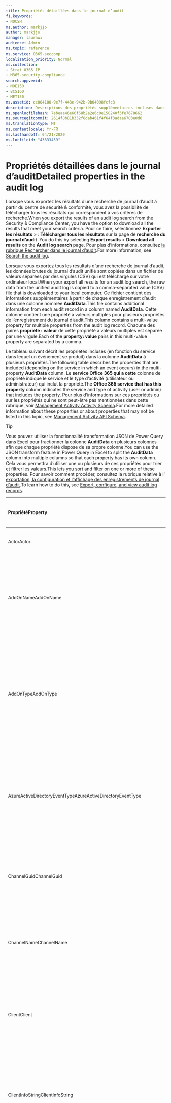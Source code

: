 ```yaml
---
title: Propriétés détaillées dans le journal d’audit
f1.keywords:
- NOCSH
ms.author: markjjo
author: markjjo
manager: laurawi
audience: Admin
ms.topic: reference
ms.service: O365-seccomp
localization_priority: Normal
ms.collection:
- Strat_O365_IP
- M365-security-compliance
search.appverid:
- MOE150
- BCS160
- MET150
ms.assetid: ce004100-9e7f-443e-942b-9b04098fcfc3
description: Descriptions des propriétés supplémentaires incluses dans un enregistrement du journal d’audit.
ms.openlocfilehash: 7ebeaa46e66f68b2a2e6c0e158240f3fe7678662
ms.sourcegitcommit: 2614f8b81b332f8dab461f4f64f3adaa6703e0d6
ms.translationtype: MT
ms.contentlocale: fr-FR
ms.lasthandoff: 04/21/2020
ms.locfileid: "43633459"
---
```

# <a name="detailed-properties-in-the-audit-log"></a><span data-ttu-id="d8b7d-103">Propriétés détaillées dans le journal d’audit</span><span class="sxs-lookup"><span data-stu-id="d8b7d-103">Detailed properties in the audit log</span></span>

<span data-ttu-id="d8b7d-104">Lorsque vous exportez les résultats d’une recherche de journal d’audit à partir du centre de sécurité & conformité, vous avez la possibilité de télécharger tous les résultats qui correspondent à vos critères de recherche.</span><span class="sxs-lookup"><span data-stu-id="d8b7d-104">When you export the results of an audit log search from the Security & Compliance Center, you have the option to download all the results that meet your search criteria.</span></span> <span data-ttu-id="d8b7d-105">Pour ce faire, sélectionnez **Exporter les résultats** \> : **Télécharger tous les résultats** sur la page de **recherche du journal d’audit** .</span><span class="sxs-lookup"><span data-stu-id="d8b7d-105">You do this by selecting **Export results** \> **Download all results** on the **Audit log search** page.</span></span> <span data-ttu-id="d8b7d-106">Pour plus d’informations, consultez [la rubrique Rechercher dans le journal d’audit](search-the-audit-log-in-security-and-compliance.md).</span><span class="sxs-lookup"><span data-stu-id="d8b7d-106">For more information, see [Search the audit log](search-the-audit-log-in-security-and-compliance.md).</span></span>
  
 <span data-ttu-id="d8b7d-107">Lorsque vous exportez tous les résultats d’une recherche de journal d’audit, les données brutes du journal d’audit unifié sont copiées dans un fichier de valeurs séparées par des virgules (CSV) qui est téléchargé sur votre ordinateur local.</span><span class="sxs-lookup"><span data-stu-id="d8b7d-107">When your export all results for an audit log search, the raw data from the unified audit log is copied to a comma-separated value (CSV) file that is downloaded to your local computer.</span></span> <span data-ttu-id="d8b7d-108">Ce fichier contient des informations supplémentaires à partir de chaque enregistrement d’audit dans une colonne nommée **AuditData**.</span><span class="sxs-lookup"><span data-stu-id="d8b7d-108">This file contains additional information from each audit record in a column named **AuditData**.</span></span> <span data-ttu-id="d8b7d-109">Cette colonne contient une propriété à valeurs multiples pour plusieurs propriétés de l’enregistrement du journal d’audit.</span><span class="sxs-lookup"><span data-stu-id="d8b7d-109">This column contains a multi-value property for multiple properties from the audit log record.</span></span> <span data-ttu-id="d8b7d-110">Chacune des paires **propriété : valeur** de cette propriété à valeurs multiples est séparée par une virgule.</span><span class="sxs-lookup"><span data-stu-id="d8b7d-110">Each of the **property: value** pairs in this multi-value property are separated by a comma.</span></span> 
  
<span data-ttu-id="d8b7d-111">Le tableau suivant décrit les propriétés incluses (en fonction du service dans lequel un événement se produit) dans la colonne **AuditData** à plusieurs propriétés.</span><span class="sxs-lookup"><span data-stu-id="d8b7d-111">The following table describes the properties that are included (depending on the service in which an event occurs) in the multi-property **AuditData** column.</span></span> <span data-ttu-id="d8b7d-112">Le **service Office 365 qui a cette** colonne de propriété indique le service et le type d’activité (utilisateur ou administrateur) qui inclut la propriété.</span><span class="sxs-lookup"><span data-stu-id="d8b7d-112">The **Office 365 service that has this property** column indicates the service and type of activity (user or admin) that includes the property.</span></span> <span data-ttu-id="d8b7d-113">Pour plus d’informations sur ces propriétés ou sur les propriétés qui ne sont peut-être pas mentionnées dans cette rubrique, voir [Management Activity Activity Schema](https://go.microsoft.com/fwlink/p/?LinkId=717993).</span><span class="sxs-lookup"><span data-stu-id="d8b7d-113">For more detailed information about these properties or about properties that may not be listed in this topic, see [Management Activity API Schema](https://go.microsoft.com/fwlink/p/?LinkId=717993).</span></span>
  
> [!TIP]
> <span data-ttu-id="d8b7d-114">Vous pouvez utiliser la fonctionnalité transformation JSON de Power Query dans Excel pour fractionner la colonne **AuditData** en plusieurs colonnes afin que chaque propriété dispose de sa propre colonne.</span><span class="sxs-lookup"><span data-stu-id="d8b7d-114">You can use the JSON transform feature in Power Query in Excel to split the **AuditData** column into multiple columns so that each property has its own column.</span></span> <span data-ttu-id="d8b7d-115">Cela vous permettra d’utiliser une ou plusieurs de ces propriétés pour trier et filtrer les valeurs.</span><span class="sxs-lookup"><span data-stu-id="d8b7d-115">This lets you sort and filter on one or more of these properties.</span></span> <span data-ttu-id="d8b7d-116">Pour savoir comment procéder, consultez la rubrique relative à l' [exportation, la configuration et l’affichage des enregistrements de journal d’audit](export-view-audit-log-records.md).</span><span class="sxs-lookup"><span data-stu-id="d8b7d-116">To learn how to do this, see [Export, configure, and view audit log records](export-view-audit-log-records.md).</span></span> 
  
|<span data-ttu-id="d8b7d-117">**Propriété**</span><span class="sxs-lookup"><span data-stu-id="d8b7d-117">**Property**</span></span>|<span data-ttu-id="d8b7d-118">**Description**</span><span class="sxs-lookup"><span data-stu-id="d8b7d-118">**Description**</span></span>|<span data-ttu-id="d8b7d-119">**Service Microsoft 365 ayant cette propriété**</span><span class="sxs-lookup"><span data-stu-id="d8b7d-119">**Microsoft 365 service that has this property**</span></span>|
|:-----|:-----|:-----|
|<span data-ttu-id="d8b7d-120">Actor</span><span class="sxs-lookup"><span data-stu-id="d8b7d-120">Actor</span></span>|<span data-ttu-id="d8b7d-121">L’utilisateur ou le compte de service qui a effectué l’action.</span><span class="sxs-lookup"><span data-stu-id="d8b7d-121">The user or service account that performed the action.</span></span>|<span data-ttu-id="d8b7d-122">Azure Active Directory</span><span class="sxs-lookup"><span data-stu-id="d8b7d-122">Azure Active Directory</span></span>|
|<span data-ttu-id="d8b7d-123">AddOnName</span><span class="sxs-lookup"><span data-stu-id="d8b7d-123">AddOnName</span></span>|<span data-ttu-id="d8b7d-124">Nom d’un module complémentaire ajouté, supprimé ou mis à jour dans une équipe.</span><span class="sxs-lookup"><span data-stu-id="d8b7d-124">The name of an add-on that was added, removed, or updated in a team.</span></span> <span data-ttu-id="d8b7d-125">Le type de modules complémentaires de Microsoft teams est un bot, un connecteur ou un onglet.</span><span class="sxs-lookup"><span data-stu-id="d8b7d-125">The type of add-ons in Microsoft Teams is a bot, a connector, or a tab.</span></span>|<span data-ttu-id="d8b7d-126">Microsoft Teams</span><span class="sxs-lookup"><span data-stu-id="d8b7d-126">Microsoft Teams</span></span>|
|<span data-ttu-id="d8b7d-127">AddOnType</span><span class="sxs-lookup"><span data-stu-id="d8b7d-127">AddOnType</span></span>|<span data-ttu-id="d8b7d-128">Type d’un module complémentaire ajouté, supprimé ou mis à jour dans une équipe.</span><span class="sxs-lookup"><span data-stu-id="d8b7d-128">The type of an add-on that was added, removed, or updated in a team.</span></span> <span data-ttu-id="d8b7d-129">Les valeurs suivantes indiquent le type de module complémentaire.</span><span class="sxs-lookup"><span data-stu-id="d8b7d-129">The following values indicate the type of add-on.</span></span>  <br/> <span data-ttu-id="d8b7d-130">**1** -indique un bot.</span><span class="sxs-lookup"><span data-stu-id="d8b7d-130">**1** - Indicates a bot.</span></span><br/> <span data-ttu-id="d8b7d-131">**2** -indique un connecteur.</span><span class="sxs-lookup"><span data-stu-id="d8b7d-131">**2** - Indicates a connector.</span></span><br/> <span data-ttu-id="d8b7d-132">**3** -indique un onglet.</span><span class="sxs-lookup"><span data-stu-id="d8b7d-132">**3** - Indicates a tab.</span></span>|<span data-ttu-id="d8b7d-133">Microsoft Teams</span><span class="sxs-lookup"><span data-stu-id="d8b7d-133">Microsoft Teams</span></span>|
|<span data-ttu-id="d8b7d-134">AzureActiveDirectoryEventType</span><span class="sxs-lookup"><span data-stu-id="d8b7d-134">AzureActiveDirectoryEventType</span></span>|<span data-ttu-id="d8b7d-135">Type d’événement Azure Active Directory.</span><span class="sxs-lookup"><span data-stu-id="d8b7d-135">The type of Azure Active Directory event.</span></span> <span data-ttu-id="d8b7d-136">Les valeurs suivantes indiquent le type d’événement.</span><span class="sxs-lookup"><span data-stu-id="d8b7d-136">The following values indicate the type of event.</span></span>  <br/> <span data-ttu-id="d8b7d-137">**0** -indique un événement de connexion au compte.</span><span class="sxs-lookup"><span data-stu-id="d8b7d-137">**0** - Indicates an account login event.</span></span><br/> <span data-ttu-id="d8b7d-138">**1** -indique un événement de sécurité d’application Azure.</span><span class="sxs-lookup"><span data-stu-id="d8b7d-138">**1** - Indicates an Azure application security event.</span></span>|<span data-ttu-id="d8b7d-139">Azure Active Directory</span><span class="sxs-lookup"><span data-stu-id="d8b7d-139">Azure Active Directory</span></span>|
|<span data-ttu-id="d8b7d-140">ChannelGuid</span><span class="sxs-lookup"><span data-stu-id="d8b7d-140">ChannelGuid</span></span>|<span data-ttu-id="d8b7d-141">ID d’un canal Microsoft Teams.</span><span class="sxs-lookup"><span data-stu-id="d8b7d-141">The ID of a Microsoft Teams channel.</span></span> <span data-ttu-id="d8b7d-142">L’équipe dans laquelle se trouve le canal est identifiée par les propriétés **nom** et **TeamGuid** .</span><span class="sxs-lookup"><span data-stu-id="d8b7d-142">The team that the channel is located in is identified by the **TeamName** and **TeamGuid** properties.</span></span>|<span data-ttu-id="d8b7d-143">Microsoft Teams</span><span class="sxs-lookup"><span data-stu-id="d8b7d-143">Microsoft Teams</span></span>|
|<span data-ttu-id="d8b7d-144">ChannelName</span><span class="sxs-lookup"><span data-stu-id="d8b7d-144">ChannelName</span></span>|<span data-ttu-id="d8b7d-145">Nom d’un canal Microsoft Teams.</span><span class="sxs-lookup"><span data-stu-id="d8b7d-145">The name of a Microsoft Teams channel.</span></span> <span data-ttu-id="d8b7d-146">L’équipe dans laquelle se trouve le canal est identifiée par les propriétés **nom** et **TeamGuid** .</span><span class="sxs-lookup"><span data-stu-id="d8b7d-146">The team that the channel is located in is identified by the **TeamName** and **TeamGuid** properties.</span></span>|<span data-ttu-id="d8b7d-147">Microsoft Teams</span><span class="sxs-lookup"><span data-stu-id="d8b7d-147">Microsoft Teams</span></span>|
|<span data-ttu-id="d8b7d-148">Client</span><span class="sxs-lookup"><span data-stu-id="d8b7d-148">Client</span></span>|<span data-ttu-id="d8b7d-149">Le périphérique client, le système d’exploitation de l’appareil et le navigateur d’appareil utilisé pour l’événement de connexion (par exemple, Nokia Lumia 920 ; Windows Phone 8 ; Internet Explorer 11).</span><span class="sxs-lookup"><span data-stu-id="d8b7d-149">The client device, the device OS, and the device browser used for the login event (for example, Nokia Lumia 920; Windows Phone 8; IE Mobile 11).</span></span>|<span data-ttu-id="d8b7d-150">Azure Active Directory</span><span class="sxs-lookup"><span data-stu-id="d8b7d-150">Azure Active Directory</span></span>|
|<span data-ttu-id="d8b7d-151">ClientInfoString</span><span class="sxs-lookup"><span data-stu-id="d8b7d-151">ClientInfoString</span></span>|<span data-ttu-id="d8b7d-152">Informations sur le client de messagerie qui a été utilisé pour effectuer l’opération, par exemple une version de navigateur, une version d’Outlook et des informations sur l’appareil mobile</span><span class="sxs-lookup"><span data-stu-id="d8b7d-152">Information about the email client that was used to perform the operation, such as a browser version, Outlook version, and mobile device information</span></span>|<span data-ttu-id="d8b7d-153">Exchange (activité de boîte aux lettres)</span><span class="sxs-lookup"><span data-stu-id="d8b7d-153">Exchange (mailbox activity)</span></span>|
|<span data-ttu-id="d8b7d-154">ClientIP</span><span class="sxs-lookup"><span data-stu-id="d8b7d-154">ClientIP</span></span>|<span data-ttu-id="d8b7d-155">Adresse IP du périphérique utilisé lors de la journalisation de l’activité.</span><span class="sxs-lookup"><span data-stu-id="d8b7d-155">The IP address of the device that was used when the activity was logged.</span></span> <span data-ttu-id="d8b7d-156">L’adresse IP apparaît au format d’adresse IPv4 ou IPv6.</span><span class="sxs-lookup"><span data-stu-id="d8b7d-156">The IP address is displayed in either an IPv4 or IPv6 address format.</span></span><br/><br/> <span data-ttu-id="d8b7d-157">Pour certains services, la valeur affichée dans cette propriété peut être l'adresse IP d'une application sécurisée (par exemple, Office sur les applications Web) qui appelle le service au nom d'un utilisateur et non l'adresse IP de l'appareil utilisé par la personne ayant effectué l'activité.</span><span class="sxs-lookup"><span data-stu-id="d8b7d-157">For some services, the value displayed in this property might be the IP address for a trusted application (for example, Office on the web apps) calling into the service on behalf of a user and not the IP address of the device used by person who performed the activity.</span></span> <br/><br/><span data-ttu-id="d8b7d-158">De plus, pour l’activité de l’administrateur (ou l’activité effectuée par un compte système) pour les événements associés à Azure Active Directory, l’adresse IP n’est pas consignée et la valeur de la propriété ClientIP est `null`.</span><span class="sxs-lookup"><span data-stu-id="d8b7d-158">Also, for admin activity (or activity performed by a system account) for Azure Active Directory-related events, the IP address isn't logged and the value for the ClientIP property is `null`.</span></span> |<span data-ttu-id="d8b7d-159">Azure Active Directory, Exchange, SharePoint</span><span class="sxs-lookup"><span data-stu-id="d8b7d-159">Azure Active Directory, Exchange, SharePoint</span></span>|
|<span data-ttu-id="d8b7d-160">CreationTime</span><span class="sxs-lookup"><span data-stu-id="d8b7d-160">CreationTime</span></span>|<span data-ttu-id="d8b7d-161">Date et heure à l’heure UTC (temps universel coordonné) au moment où l’utilisateur a effectué l’activité.</span><span class="sxs-lookup"><span data-stu-id="d8b7d-161">The date and time in Coordinated Universal Time (UTC) when the user performed the activity.</span></span>|<span data-ttu-id="d8b7d-162">Tous</span><span class="sxs-lookup"><span data-stu-id="d8b7d-162">All</span></span>|
|<span data-ttu-id="d8b7d-163">DestinationFileExtension</span><span class="sxs-lookup"><span data-stu-id="d8b7d-163">DestinationFileExtension</span></span>|<span data-ttu-id="d8b7d-164">Extension du fichier qui est copié ou déplacé.</span><span class="sxs-lookup"><span data-stu-id="d8b7d-164">The file extension of a file that is copied or moved.</span></span> <span data-ttu-id="d8b7d-165">Cette propriété s’affiche uniquement pour les activités utilisateur les et FileMoved.</span><span class="sxs-lookup"><span data-stu-id="d8b7d-165">This property is displayed only for the FileCopied and FileMoved user activities.</span></span>|<span data-ttu-id="d8b7d-166">SharePoint</span><span class="sxs-lookup"><span data-stu-id="d8b7d-166">SharePoint</span></span>|
|<span data-ttu-id="d8b7d-167">DestinationFileName</span><span class="sxs-lookup"><span data-stu-id="d8b7d-167">DestinationFileName</span></span>|<span data-ttu-id="d8b7d-168">Le nom du fichier est copié ou déplacé.</span><span class="sxs-lookup"><span data-stu-id="d8b7d-168">The name of the file is copied or moved.</span></span> <span data-ttu-id="d8b7d-169">Cette propriété est affichée uniquement pour les actions les et FileMoved.</span><span class="sxs-lookup"><span data-stu-id="d8b7d-169">This property is displayed only for the FileCopied and FileMoved actions.</span></span>|<span data-ttu-id="d8b7d-170">SharePoint</span><span class="sxs-lookup"><span data-stu-id="d8b7d-170">SharePoint</span></span>|
|<span data-ttu-id="d8b7d-171">DestinationRelativeUrl</span><span class="sxs-lookup"><span data-stu-id="d8b7d-171">DestinationRelativeUrl</span></span>|<span data-ttu-id="d8b7d-172">URL du dossier de destination dans lequel un fichier est copié ou déplacé.</span><span class="sxs-lookup"><span data-stu-id="d8b7d-172">The URL of the destination folder where a file is copied or moved.</span></span> <span data-ttu-id="d8b7d-173">La combinaison des valeurs des propriétés **SiteUrl**, **DestinationRelativeURL**et **destinationFileName** est identique à la valeur de la propriété **ObjectID** , qui est le nom du chemin d’accès complet au fichier qui a été copié.</span><span class="sxs-lookup"><span data-stu-id="d8b7d-173">The combination of the values for the **SiteURL**, the **DestinationRelativeURL**, and the **DestinationFileName** property is the same as the value for the **ObjectID** property, which is the full path name for the file that was copied.</span></span> <span data-ttu-id="d8b7d-174">Cette propriété s’affiche uniquement pour les activités utilisateur les et FileMoved.</span><span class="sxs-lookup"><span data-stu-id="d8b7d-174">This property is displayed only for the FileCopied and FileMoved user activities.</span></span>|<span data-ttu-id="d8b7d-175">SharePoint</span><span class="sxs-lookup"><span data-stu-id="d8b7d-175">SharePoint</span></span>|
|<span data-ttu-id="d8b7d-176">EventSource</span><span class="sxs-lookup"><span data-stu-id="d8b7d-176">EventSource</span></span>|<span data-ttu-id="d8b7d-177">Identifie qu’un événement s’est produit dans SharePoint.</span><span class="sxs-lookup"><span data-stu-id="d8b7d-177">Identifies that an event occurred in SharePoint.</span></span> <span data-ttu-id="d8b7d-178">Les valeurs possibles sont **SharePoint** et **ObjectModel**.</span><span class="sxs-lookup"><span data-stu-id="d8b7d-178">Possible values are **SharePoint** and **ObjectModel**.</span></span>|<span data-ttu-id="d8b7d-179">SharePoint</span><span class="sxs-lookup"><span data-stu-id="d8b7d-179">SharePoint</span></span>|
|<span data-ttu-id="d8b7d-180">ExternalAccess</span><span class="sxs-lookup"><span data-stu-id="d8b7d-180">ExternalAccess</span></span>|<span data-ttu-id="d8b7d-181">Pour l’activité d’administration Exchange, indique si la cmdlet a été exécutée par un utilisateur de votre organisation, par le personnel du centre de connaissances Microsoft ou par un compte de service de centre de de services, ou par un administrateur délégué.</span><span class="sxs-lookup"><span data-stu-id="d8b7d-181">For Exchange admin activity, specifies whether the cmdlet was run by a user in your organization, by Microsoft datacenter personnel or a datacenter service account, or by a delegated administrator.</span></span> <span data-ttu-id="d8b7d-182">La valeur **False** indique que la cmdlet a été exécutée par un membre de votre organisation.</span><span class="sxs-lookup"><span data-stu-id="d8b7d-182">The value **False** indicates that the cmdlet was run by someone in your organization.</span></span> <span data-ttu-id="d8b7d-183">La valeur **True** indique que la cmdlet a été exécutée par le personnel du centre de données, un compte de service du centre de données ou un administrateur délégué.</span><span class="sxs-lookup"><span data-stu-id="d8b7d-183">The value **True** indicates that the cmdlet was run by datacenter personnel, a datacenter service account, or a delegated administrator.</span></span>  <br/> <span data-ttu-id="d8b7d-184">Pour l’activité des boîtes aux lettres Exchange, indique si un utilisateur a accédé à une boîte aux lettres à l’extérieur de votre organisation.</span><span class="sxs-lookup"><span data-stu-id="d8b7d-184">For Exchange mailbox activity, specifies whether a mailbox was accessed by a user outside your organization.</span></span>|<span data-ttu-id="d8b7d-185">Exchange</span><span class="sxs-lookup"><span data-stu-id="d8b7d-185">Exchange</span></span>|
|<span data-ttu-id="d8b7d-186">ExtendedProperties</span><span class="sxs-lookup"><span data-stu-id="d8b7d-186">ExtendedProperties</span></span>|<span data-ttu-id="d8b7d-187">Propriétés étendues d’un événement Azure Active Directory.</span><span class="sxs-lookup"><span data-stu-id="d8b7d-187">The extended properties for an Azure Active Directory event.</span></span>|<span data-ttu-id="d8b7d-188">Azure Active Directory</span><span class="sxs-lookup"><span data-stu-id="d8b7d-188">Azure Active Directory</span></span>|
|<span data-ttu-id="d8b7d-189">ID</span><span class="sxs-lookup"><span data-stu-id="d8b7d-189">ID</span></span>|<span data-ttu-id="d8b7d-190">ID de l’entrée de rapport.</span><span class="sxs-lookup"><span data-stu-id="d8b7d-190">The ID of the report entry.</span></span> <span data-ttu-id="d8b7d-191">L’ID identifie de manière unique l’entrée de rapport.</span><span class="sxs-lookup"><span data-stu-id="d8b7d-191">The ID uniquely identifies the report entry.</span></span>|<span data-ttu-id="d8b7d-192">Tous</span><span class="sxs-lookup"><span data-stu-id="d8b7d-192">All</span></span>|
|<span data-ttu-id="d8b7d-193">InternalLogonType</span><span class="sxs-lookup"><span data-stu-id="d8b7d-193">InternalLogonType</span></span>|<span data-ttu-id="d8b7d-194">Réservé à une utilisation interne.</span><span class="sxs-lookup"><span data-stu-id="d8b7d-194">Reserved for internal use.</span></span>|<span data-ttu-id="d8b7d-195">Exchange (activité de boîte aux lettres)</span><span class="sxs-lookup"><span data-stu-id="d8b7d-195">Exchange (mailbox activity)</span></span>|
|<span data-ttu-id="d8b7d-196">ItemType</span><span class="sxs-lookup"><span data-stu-id="d8b7d-196">ItemType</span></span>|<span data-ttu-id="d8b7d-197">Type d’objet consulté ou modifié.</span><span class="sxs-lookup"><span data-stu-id="d8b7d-197">The type of object that was accessed or modified.</span></span> <span data-ttu-id="d8b7d-198">Les valeurs possibles sont les suivants : **file**, **Folder**, **Web**, **site**, **client**et **DocumentLibrary**.</span><span class="sxs-lookup"><span data-stu-id="d8b7d-198">Possible values include **File**, **Folder**, **Web**, **Site**, **Tenant**, and **DocumentLibrary**.</span></span>|<span data-ttu-id="d8b7d-199">SharePoint</span><span class="sxs-lookup"><span data-stu-id="d8b7d-199">SharePoint</span></span>|
|<span data-ttu-id="d8b7d-200">LoginStatus</span><span class="sxs-lookup"><span data-stu-id="d8b7d-200">LoginStatus</span></span>|<span data-ttu-id="d8b7d-201">Identifie les échecs de connexion qui ont pu se produire.</span><span class="sxs-lookup"><span data-stu-id="d8b7d-201">Identifies login failures that might have occurred.</span></span>|<span data-ttu-id="d8b7d-202">Azure Active Directory</span><span class="sxs-lookup"><span data-stu-id="d8b7d-202">Azure Active Directory</span></span>|
|<span data-ttu-id="d8b7d-203">LogonType</span><span class="sxs-lookup"><span data-stu-id="d8b7d-203">LogonType</span></span>|<span data-ttu-id="d8b7d-204">Type d’accès à la boîte aux lettres.</span><span class="sxs-lookup"><span data-stu-id="d8b7d-204">The type of mailbox access.</span></span> <span data-ttu-id="d8b7d-205">Les valeurs suivantes indiquent le type d’utilisateur qui a accédé à la boîte aux lettres.</span><span class="sxs-lookup"><span data-stu-id="d8b7d-205">The following values indicate the type of user who accessed the mailbox.</span></span>  <br/><br/> <span data-ttu-id="d8b7d-206">**0** -indique un propriétaire de boîte aux lettres.</span><span class="sxs-lookup"><span data-stu-id="d8b7d-206">**0** - Indicates a mailbox owner.</span></span><br/> <span data-ttu-id="d8b7d-207">**1** -indique un administrateur.</span><span class="sxs-lookup"><span data-stu-id="d8b7d-207">**1** - Indicates an administrator.</span></span><br/> <span data-ttu-id="d8b7d-208">**2** -indique un délégué.</span><span class="sxs-lookup"><span data-stu-id="d8b7d-208">**2** - Indicates a delegate.</span></span> <br/><span data-ttu-id="d8b7d-209">**3** -indique le service de transport dans le centre de Microsoft.</span><span class="sxs-lookup"><span data-stu-id="d8b7d-209">**3** - Indicates the transport service in the Microsoft datacenter.</span></span><br/> <span data-ttu-id="d8b7d-210">**4** -indique un compte de service dans le centre de Microsoft.</span><span class="sxs-lookup"><span data-stu-id="d8b7d-210">**4** - Indicates a   service account in the Microsoft datacenter.</span></span> <br/><span data-ttu-id="d8b7d-211">**6** -indique un administrateur délégué.</span><span class="sxs-lookup"><span data-stu-id="d8b7d-211">**6** - Indicates a delegated administrator.</span></span>|<span data-ttu-id="d8b7d-212">Exchange (activité de boîte aux lettres)</span><span class="sxs-lookup"><span data-stu-id="d8b7d-212">Exchange (mailbox activity)</span></span>|
|<span data-ttu-id="d8b7d-213">MailboxGuid</span><span class="sxs-lookup"><span data-stu-id="d8b7d-213">MailboxGuid</span></span>|<span data-ttu-id="d8b7d-214">GUID Exchange de la boîte aux lettres consultée.</span><span class="sxs-lookup"><span data-stu-id="d8b7d-214">The Exchange GUID of the mailbox that was accessed.</span></span>|<span data-ttu-id="d8b7d-215">Exchange (activité de boîte aux lettres)</span><span class="sxs-lookup"><span data-stu-id="d8b7d-215">Exchange (mailbox activity)</span></span>|
|<span data-ttu-id="d8b7d-216">MailboxOwnerUPN</span><span class="sxs-lookup"><span data-stu-id="d8b7d-216">MailboxOwnerUPN</span></span>|<span data-ttu-id="d8b7d-217">Adresse de messagerie du propriétaire de la boîte aux lettres consultée.</span><span class="sxs-lookup"><span data-stu-id="d8b7d-217">The email address of the person who owns the mailbox that was accessed.</span></span>|<span data-ttu-id="d8b7d-218">Exchange (activité de boîte aux lettres)</span><span class="sxs-lookup"><span data-stu-id="d8b7d-218">Exchange (mailbox activity)</span></span>|
|<span data-ttu-id="d8b7d-219">Members</span><span class="sxs-lookup"><span data-stu-id="d8b7d-219">Members</span></span>|<span data-ttu-id="d8b7d-220">Répertorie les utilisateurs qui ont été ajoutés ou supprimés d’une équipe.</span><span class="sxs-lookup"><span data-stu-id="d8b7d-220">Lists the users that have been added or removed from a team.</span></span> <span data-ttu-id="d8b7d-221">Les valeurs suivantes indiquent le type de rôles attribué à l’utilisateur.</span><span class="sxs-lookup"><span data-stu-id="d8b7d-221">The following values indicate the Role type assigned to the user.</span></span>  <br/><br/> <span data-ttu-id="d8b7d-222">**1** -indique le rôle de propriétaire.</span><span class="sxs-lookup"><span data-stu-id="d8b7d-222">**1** - Indicates  the Owner role.</span></span><br/> <span data-ttu-id="d8b7d-223">**2** indique le rôle Membre.</span><span class="sxs-lookup"><span data-stu-id="d8b7d-223">**2** - Indicates the Member role.</span></span><br/> <span data-ttu-id="d8b7d-224">**3** indique le rôle Invité.</span><span class="sxs-lookup"><span data-stu-id="d8b7d-224">**3** - Indicates the Guest role.</span></span> <br/><br/><span data-ttu-id="d8b7d-225">La propriété Members comprend également le nom de votre organisation et l’adresse e-mail du membre.</span><span class="sxs-lookup"><span data-stu-id="d8b7d-225">The Members property also includes the name of your organization, and the member's email address.</span></span>|<span data-ttu-id="d8b7d-226">Microsoft Teams</span><span class="sxs-lookup"><span data-stu-id="d8b7d-226">Microsoft Teams</span></span>|
|<span data-ttu-id="d8b7d-227">ModifiedProperties (Name, NewValue, OldValue)</span><span class="sxs-lookup"><span data-stu-id="d8b7d-227">ModifiedProperties (Name, NewValue, OldValue)</span></span>|<span data-ttu-id="d8b7d-228">La propriété est incluse pour les événements d’administration, par exemple l’ajout d’un utilisateur en tant que membre d’un site ou d’un groupe d’administration d’une collection de sites.</span><span class="sxs-lookup"><span data-stu-id="d8b7d-228">The property is included for admin events, such as adding a user as a member of a site or a site collection admin group.</span></span> <span data-ttu-id="d8b7d-229">La propriété inclut le nom de la propriété qui a été modifiée (par exemple, le groupe administrateurs de site) la nouvelle valeur de la propriété modifiée (par exemple, l’utilisateur qui a été ajouté en tant qu’administrateur de site, et la valeur précédente de l’objet modifié.</span><span class="sxs-lookup"><span data-stu-id="d8b7d-229">The property includes the name of the property that was modified (for example, the Site Admin group) the new value of the modified property (such the user who was added as a site admin, and the previous value of the modified object.</span></span>|<span data-ttu-id="d8b7d-230">All (activité de l’administrateur)</span><span class="sxs-lookup"><span data-stu-id="d8b7d-230">All (admin activity)</span></span>|
|<span data-ttu-id="d8b7d-231">ObjectId</span><span class="sxs-lookup"><span data-stu-id="d8b7d-231">ObjectId</span></span>|<span data-ttu-id="d8b7d-232">Pour la journalisation d’audit d’administration Exchange, il s’agit du nom de l’objet modifié par la cmdlet.</span><span class="sxs-lookup"><span data-stu-id="d8b7d-232">For Exchange admin audit logging, the name of the object that was modified by the cmdlet.</span></span>  <br/> <span data-ttu-id="d8b7d-233">Pour l’activité SharePoint, le nom du chemin d’accès complet de l’URL du fichier ou du dossier auquel un utilisateur a accédé.</span><span class="sxs-lookup"><span data-stu-id="d8b7d-233">For SharePoint activity, the full URL path name of the file or folder accessed by a user.</span></span>  <br/> <span data-ttu-id="d8b7d-234">Pour l’activité Azure AD, le nom du compte d’utilisateur qui a été modifié.</span><span class="sxs-lookup"><span data-stu-id="d8b7d-234">For Azure AD activity, the name of the user account that was modified.</span></span>|<span data-ttu-id="d8b7d-235">Tous</span><span class="sxs-lookup"><span data-stu-id="d8b7d-235">All</span></span>|
|<span data-ttu-id="d8b7d-236">Opération</span><span class="sxs-lookup"><span data-stu-id="d8b7d-236">Operation</span></span>|<span data-ttu-id="d8b7d-237">Nom de l’activité de l’utilisateur ou de l’administrateur.</span><span class="sxs-lookup"><span data-stu-id="d8b7d-237">The name of the user or admin activity.</span></span> <span data-ttu-id="d8b7d-238">La valeur de cette propriété correspond à la valeur sélectionnée dans la liste déroulante **activités** .</span><span class="sxs-lookup"><span data-stu-id="d8b7d-238">The value of this property corresponds to the value that was selected in the **Activities** drop down list.</span></span> <span data-ttu-id="d8b7d-239">Si l’option **afficher les résultats pour toutes les activités** a été sélectionnée, le rapport inclura les entrées de toutes les activités d’utilisateur et d’administration de tous les services.</span><span class="sxs-lookup"><span data-stu-id="d8b7d-239">If **Show results for all activities** was selected, the report will included entries for all user and admin activities for all services.</span></span> <span data-ttu-id="d8b7d-240">Pour obtenir une description des opérations/activités qui sont consignées dans le journal d’audit, consultez l’onglet **activités auditées** dans Rechercher dans le [Journal d’audit dans le Office 365](search-the-audit-log-in-security-and-compliance.md).</span><span class="sxs-lookup"><span data-stu-id="d8b7d-240">For a description of the operations/activities that are logged in the audit log, see the **Audited activities** tab in [Search the audit log in the Office 365](search-the-audit-log-in-security-and-compliance.md).</span></span>  <br/> <span data-ttu-id="d8b7d-241">Pour une activité d’administration Exchange, cette propriété identifie le nom de la cmdlet qui a été exécutée.</span><span class="sxs-lookup"><span data-stu-id="d8b7d-241">For Exchange admin activity, this property identifies the name of the cmdlet that was run.</span></span>|<span data-ttu-id="d8b7d-242">Tous</span><span class="sxs-lookup"><span data-stu-id="d8b7d-242">All</span></span>|
|<span data-ttu-id="d8b7d-243">OrganizationId</span><span class="sxs-lookup"><span data-stu-id="d8b7d-243">OrganizationId</span></span>|<span data-ttu-id="d8b7d-244">GUID de votre organisation.</span><span class="sxs-lookup"><span data-stu-id="d8b7d-244">The GUID for your organization.</span></span>|<span data-ttu-id="d8b7d-245">Tous</span><span class="sxs-lookup"><span data-stu-id="d8b7d-245">All</span></span>|
|<span data-ttu-id="d8b7d-246">Path</span><span class="sxs-lookup"><span data-stu-id="d8b7d-246">Path</span></span>|<span data-ttu-id="d8b7d-247">Nom de dossier de la boîte aux lettres dans laquelle se trouve le message consulté.</span><span class="sxs-lookup"><span data-stu-id="d8b7d-247">The name of the mailbox folder where the message that was accessed is located.</span></span> <span data-ttu-id="d8b7d-248">Cette propriété identifie également le dossier dans lequel un message est créé ou copié/déplacé.</span><span class="sxs-lookup"><span data-stu-id="d8b7d-248">This property also identifies the folder a where a message is created in or copied/moved to.</span></span>|<span data-ttu-id="d8b7d-249">Exchange (activité de boîte aux lettres)</span><span class="sxs-lookup"><span data-stu-id="d8b7d-249">Exchange (mailbox activity)</span></span>|
|<span data-ttu-id="d8b7d-250">Paramètres</span><span class="sxs-lookup"><span data-stu-id="d8b7d-250">Parameters</span></span>|<span data-ttu-id="d8b7d-251">Pour l’activité d’administration Exchange, le nom et la valeur de tous les paramètres qui ont été utilisés avec la cmdlet identifiée dans la propriété Operation.</span><span class="sxs-lookup"><span data-stu-id="d8b7d-251">For Exchange admin activity, the name and value for all parameters that were used with the cmdlet that is identified in the Operation property.</span></span>|<span data-ttu-id="d8b7d-252">Exchange (activité d’administration)</span><span class="sxs-lookup"><span data-stu-id="d8b7d-252">Exchange (admin activity)</span></span>|
|<span data-ttu-id="d8b7d-253">RecordType</span><span class="sxs-lookup"><span data-stu-id="d8b7d-253">RecordType</span></span>|<span data-ttu-id="d8b7d-254">Type d’opération indiqué par l’enregistrement.</span><span class="sxs-lookup"><span data-stu-id="d8b7d-254">The type of operation indicated by the record.</span></span> <span data-ttu-id="d8b7d-255">Les valeurs suivantes indiquent le type d’enregistrement.</span><span class="sxs-lookup"><span data-stu-id="d8b7d-255">The following values indicate the record type.</span></span>  <br/><br/> <span data-ttu-id="d8b7d-256">**1** -indique un enregistrement du journal d’audit de l’administrateur Exchange.</span><span class="sxs-lookup"><span data-stu-id="d8b7d-256">**1** - Indicates a record from the  Exchange  admin audit log.</span></span> <br/><span data-ttu-id="d8b7d-257">**2** -indique un enregistrement du journal d’audit de boîte aux lettres Exchange pour une opération effectuée sur un élément de boîte aux lettres unique.</span><span class="sxs-lookup"><span data-stu-id="d8b7d-257">**2** - Indicates a record from the  Exchange  mailbox audit log for an operation performed on a singled mailbox item.</span></span> <br/><span data-ttu-id="d8b7d-258">**3** -indique également un enregistrement à partir du journal d’audit de boîte aux lettres Exchange.</span><span class="sxs-lookup"><span data-stu-id="d8b7d-258">**3** - Also indicates a record from the  Exchange  mailbox audit log.</span></span> <span data-ttu-id="d8b7d-259">Ce type d’enregistrement indique que l’opération a été effectuée sur plusieurs éléments dans la boîte aux lettres source (par exemple, le fait de placer plusieurs éléments dans le dossier éléments supprimés ou de supprimer définitivement plusieurs éléments).</span><span class="sxs-lookup"><span data-stu-id="d8b7d-259">This record type indicates that the operation was performed on multiple items in the source mailbox (such as moving multiple items to the Deleted Items folder or permanently deleting multiple items).</span></span> <br/><span data-ttu-id="d8b7d-260">**4** -indique une opération d’administrateur de site dans SharePoint, telle qu’un administrateur ou un utilisateur qui affecte des autorisations à un site.</span><span class="sxs-lookup"><span data-stu-id="d8b7d-260">**4** - Indicates a site admin operation in SharePoint, such as an administrator or user assigning permissions to a site.</span></span> <br/><span data-ttu-id="d8b7d-261">**6** -indique une opération sur un fichier ou un dossier dans SharePoint, telle qu’un utilisateur visualisant ou modifiant un fichier.</span><span class="sxs-lookup"><span data-stu-id="d8b7d-261">**6** - Indicates a file or folder-related operation in SharePoint, such as a user viewing or modifying a file.</span></span> <br/><span data-ttu-id="d8b7d-262">**8** -indique une opération d’administration effectuée dans Azure Active Directory.</span><span class="sxs-lookup"><span data-stu-id="d8b7d-262">**8** - Indicates an admin operation performed in Azure Active Directory.</span></span> <br/><span data-ttu-id="d8b7d-263">**9** -indique les événements de connexion OrgId dans Azure Active Directory.</span><span class="sxs-lookup"><span data-stu-id="d8b7d-263">**9** - Indicates  OrgId logon events in Azure Active Directory.</span></span> <span data-ttu-id="d8b7d-264">Ce type d’enregistrement est en cours de dépréciation.</span><span class="sxs-lookup"><span data-stu-id="d8b7d-264">This record type is being deprecated.</span></span> <br/><span data-ttu-id="d8b7d-265">**10** -indique les événements de cmdlet de sécurité qui ont été exécutés par le personnel de Microsoft dans le centre de données.</span><span class="sxs-lookup"><span data-stu-id="d8b7d-265">**10** - Indicates security cmdlet events that were performed by Microsoft personnel in the data center.</span></span> <br/><span data-ttu-id="d8b7d-266">**11** -indique les événements de protection contre la perte de données (DLP) dans SharePoint.</span><span class="sxs-lookup"><span data-stu-id="d8b7d-266">**11** - Indicates Data loss protection (DLP) events in SharePoint.</span></span><br/> <span data-ttu-id="d8b7d-267">**12** -indique les événements Sway.</span><span class="sxs-lookup"><span data-stu-id="d8b7d-267">**12** - Indicates Sway events.</span></span> <br/><span data-ttu-id="d8b7d-268">**13** -indique les événements DLP dans Exchange, lorsqu’il est configuré avec une stratégie DLP unifié.</span><span class="sxs-lookup"><span data-stu-id="d8b7d-268">**13** - Indicates DLP events in Exchange, when configured with a unified a DLP policy.</span></span> <span data-ttu-id="d8b7d-269">Les événements DLP basés sur les règles de flux de messagerie Exchange (également appelées règles de transport) ne sont pas pris en charge.</span><span class="sxs-lookup"><span data-stu-id="d8b7d-269">DLP events based on Exchange mail flow rules (also known as transport rules) aren't supported.</span></span><br><span data-ttu-id="d8b7d-270">**14** -indique des événements de partage dans SharePoint.</span><span class="sxs-lookup"><span data-stu-id="d8b7d-270">**14** - Indicates sharing events in SharePoint.</span></span><br/> <span data-ttu-id="d8b7d-271">**15** -indique les événements de connexion STS (Secure Token Service) dans Azure Active Directory.</span><span class="sxs-lookup"><span data-stu-id="d8b7d-271">**15** - Indicates Secure Token Service (STS) logon events in Azure Active Directory.</span></span> <br/><span data-ttu-id="d8b7d-272">**18** -indique la sécurité & les événements du centre de conformité.</span><span class="sxs-lookup"><span data-stu-id="d8b7d-272">**18** - Indicates Security & Compliance Center events.</span></span> <br/><span data-ttu-id="d8b7d-273">**19** -indique les opérations de boîte aux lettres Exchange agrégées pour une activité répétitive qui se produit très rapidement.</span><span class="sxs-lookup"><span data-stu-id="d8b7d-273">**19** - Indicates aggregated Exchange mailbox operations for repetitive activity that occurs within a very short duration.</span></span> <br/><span data-ttu-id="d8b7d-274">**20** -indique les événements Power bi.</span><span class="sxs-lookup"><span data-stu-id="d8b7d-274">**20** - Indicates Power BI events.</span></span> <br/><span data-ttu-id="d8b7d-275">**21**-indique les événements Dynamics 365.</span><span class="sxs-lookup"><span data-stu-id="d8b7d-275">**21**- Indicates Dynamics 365 events.</span></span><br/><span data-ttu-id="d8b7d-276">**22** -indique des événements Yammer.</span><span class="sxs-lookup"><span data-stu-id="d8b7d-276">**22** - Indicates Yammer events.</span></span> <br/><span data-ttu-id="d8b7d-277">**23** -indique les événements Skype entreprise.</span><span class="sxs-lookup"><span data-stu-id="d8b7d-277">**23** - Indicates Skype for Business events.</span></span> <br/><span data-ttu-id="d8b7d-278">**24** -indique des événements eDiscovery.</span><span class="sxs-lookup"><span data-stu-id="d8b7d-278">**24** - Indicates eDiscovery events.</span></span> <span data-ttu-id="d8b7d-279">Ce type d’enregistrement indique les activités réalisées en exécutant des recherches de contenu et en gérant les cas eDiscovery dans le centre de sécurité et de conformité.</span><span class="sxs-lookup"><span data-stu-id="d8b7d-279">This record type indicates activities that were performed by running content searches and managing eDiscovery cases in the security and compliance center.</span></span> <span data-ttu-id="d8b7d-280">Pour plus d’informations, reportez-vous à [Rechercher des activités eDiscovery dans le journal d’audit](search-for-ediscovery-activities-in-the-audit-log.md).</span><span class="sxs-lookup"><span data-stu-id="d8b7d-280">For more information, see [Search for eDiscovery activities in the audit log](search-for-ediscovery-activities-in-the-audit-log.md).</span></span><br/><span data-ttu-id="d8b7d-281">**25, 26 ou 27** -indique des événements Microsoft Teams.</span><span class="sxs-lookup"><span data-stu-id="d8b7d-281">**25, 26, or 27** - Indicates Microsoft Teams events.</span></span> <br/><span data-ttu-id="d8b7d-282">**28** -indique des événements d’hameçonnage et de programmes malveillants dans Exchange Online Protection et Office 365 protection avancée contre les menaces.</span><span class="sxs-lookup"><span data-stu-id="d8b7d-282">**28** - Indicates phishing and malware events from Exchange Online Protection and Office 365 Advanced Threat Protection.</span></span><br/><span data-ttu-id="d8b7d-283">**29** -indique les événements d’envoi d’Exchange Online Protection et Office 365 protection avancée contre les menaces.</span><span class="sxs-lookup"><span data-stu-id="d8b7d-283">**29** - Indicates submission events from Exchange Online Protection and Office 365 Advanced Threat Protection.</span></span><br/><span data-ttu-id="d8b7d-284">**30** -indique les événements Microsoft Power Automated (anciennement appelé Microsoft Flow).</span><span class="sxs-lookup"><span data-stu-id="d8b7d-284">**30** - Indicates Microsoft Power Automate (formerly called Microsoft Flow) events.</span></span><br/> <span data-ttu-id="d8b7d-285">**31** -indique des événements eDiscovery avancés.</span><span class="sxs-lookup"><span data-stu-id="d8b7d-285">**31** - Indicates Advanced eDiscovery events.</span></span><br/> <span data-ttu-id="d8b7d-286">**32** -indique des événements de flux Microsoft.</span><span class="sxs-lookup"><span data-stu-id="d8b7d-286">**32** - Indicates Microsoft Stream events.</span></span><br/> <span data-ttu-id="d8b7d-287">**33** -indique les événements liés à la classification DLP dans SharePoint.</span><span class="sxs-lookup"><span data-stu-id="d8b7d-287">**33** - Indicates events related to DLP classification in SharePoint.</span></span><br/><span data-ttu-id="d8b7d-288">**35** -indique les événements Microsoft Project.</span><span class="sxs-lookup"><span data-stu-id="d8b7d-288">**35** - Indicates Microsoft Project events.</span></span> <br/> <span data-ttu-id="d8b7d-289">**36** -indique les événements de liste SharePoint.</span><span class="sxs-lookup"><span data-stu-id="d8b7d-289">**36** - Indicates SharePoint list events.</span></span><br/><span data-ttu-id="d8b7d-290">**37** -indique les événements liés aux commentaires SharePoint.</span><span class="sxs-lookup"><span data-stu-id="d8b7d-290">**37** - Indicates events related to SharePoint comments.</span></span> <br/><span data-ttu-id="d8b7d-291">**38** -indique les événements liés aux stratégies de rétention et aux étiquettes de rétention dans le centre de sécurité et de conformité.</span><span class="sxs-lookup"><span data-stu-id="d8b7d-291">**38** - Indicates events related to retention policies and retention labels in the security and compliance center.</span></span>  <br/><span data-ttu-id="d8b7d-292">**40** -indique les événements résultant de signaux d’alerte de sécurité et de conformité.</span><span class="sxs-lookup"><span data-stu-id="d8b7d-292">**40** - Indicates events that results from security and compliance alert signals.</span></span><br/> <span data-ttu-id="d8b7d-293">**41** -indique les liens approuvés des événements de remplacement de bloc et de blocage dans Office 365 protection avancée contre les menaces.</span><span class="sxs-lookup"><span data-stu-id="d8b7d-293">**41** - Indicates safe links time-of-block and block override events in Office 365 Advanced Threat Protection.</span></span><br/><span data-ttu-id="d8b7d-294">**42** -indique des événements liés à des informations et des rapports dans le centre de sécurité & conformité.</span><span class="sxs-lookup"><span data-stu-id="d8b7d-294">**42** - Indicates events related to insights and reports in the Security & Compliance Center.</span></span><br/><span data-ttu-id="d8b7d-295">**44** -indique les événements Workplace Analytics.</span><span class="sxs-lookup"><span data-stu-id="d8b7d-295">**44** - Indicates Workplace Analytics events.</span></span> <br/><span data-ttu-id="d8b7d-296">**45** -indique les événements d’applications d’alimentation.</span><span class="sxs-lookup"><span data-stu-id="d8b7d-296">**45** - Indicates Power Apps events.</span></span> <br/> <span data-ttu-id="d8b7d-297">**47** -indique des événements de hameçonnage et de programmes malveillants à partir d’Office 365 protection avancée contre les menaces pour les fichiers dans SharePoint, OneDrive et Microsoft Teams.</span><span class="sxs-lookup"><span data-stu-id="d8b7d-297">**47** - Indicates phishing and malware events from Office 365 Advanced Threat Protection for files in SharePoint, OneDrive, and Microsoft Teams.</span></span><br/> <span data-ttu-id="d8b7d-298">**49** -indique les événements d’application pour les [patients](https://docs.microsoft.com/MicrosoftTeams/expand-teams-across-your-org/healthcare/patients-audit) dans Microsoft teams pour le secteur de la santé.</span><span class="sxs-lookup"><span data-stu-id="d8b7d-298">**49** - Indicates [Patients application](https://docs.microsoft.com/MicrosoftTeams/expand-teams-across-your-org/healthcare/patients-audit) events in Microsoft Teams for Healthcare.</span></span> <br/><span data-ttu-id="d8b7d-299">**50** -indique les événements liés à l’action d’audit de boîte aux lettres MailItemsAccessed.</span><span class="sxs-lookup"><span data-stu-id="d8b7d-299">**50** - Indicates events related to the MailItemsAccessed mailbox audit action.</span></span> <br/><span data-ttu-id="d8b7d-300">**52** -indique les événements liés à l’API REST données Insights.</span><span class="sxs-lookup"><span data-stu-id="d8b7d-300">**52** - Indicates events related to the Data Insights REST API.</span></span><br/><span data-ttu-id="d8b7d-301">**53** -indique des événements liés à l’application de stratégies de barrière des informations.</span><span class="sxs-lookup"><span data-stu-id="d8b7d-301">**53** - Indicates events related to the application of information barrier policies.</span></span> <span data-ttu-id="d8b7d-302">Pour plus d’informations, consultez la rubrique [define Policies for information barrières](information-barriers-policies.md).</span><span class="sxs-lookup"><span data-stu-id="d8b7d-302">For more information, see [Define policies for information barriers](information-barriers-policies.md).</span></span> <br/><span data-ttu-id="d8b7d-303">**54** -indique les événements d’élément de liste SharePoint.</span><span class="sxs-lookup"><span data-stu-id="d8b7d-303">**54** - Indicates SharePoint list item events.</span></span><br/><span data-ttu-id="d8b7d-304">**55** -indique des événements de type de contenu SharePoint.</span><span class="sxs-lookup"><span data-stu-id="d8b7d-304">**55** - Indicates SharePoint content type events.</span></span><br/> <span data-ttu-id="d8b7d-305">**56** -indique les événements de champ de liste SharePoint.</span><span class="sxs-lookup"><span data-stu-id="d8b7d-305">**56** - Indicates SharePoint list field events.</span></span> <br/><span data-ttu-id="d8b7d-306">**62** -indique les événements liés aux campagnes d’attaque par courrier électronique.</span><span class="sxs-lookup"><span data-stu-id="d8b7d-306">**62** - Indicates events related to email attack campaigns.</span></span> <span data-ttu-id="d8b7d-307">Pour plus d’informations, voir [campagne views in Office 365 DAV](https://docs.microsoft.com/microsoft-365/security/office-365-security/campaigns).</span><span class="sxs-lookup"><span data-stu-id="d8b7d-307">For more information, see [Campaign Views in Office 365 ATP](https://docs.microsoft.com/microsoft-365/security/office-365-security/campaigns).</span></span><br/><span data-ttu-id="d8b7d-308">**64** -indique des événements d’enquête et de réponse automatisés.</span><span class="sxs-lookup"><span data-stu-id="d8b7d-308">**64** - Indicates automated investigation and response events.</span></span> <span data-ttu-id="d8b7d-309">Pour plus d’informations, consultez la rubrique [Automated State and Response (air) in Office 365](../security/office-365-security/automated-investigation-response-office.md)</span><span class="sxs-lookup"><span data-stu-id="d8b7d-309">For information, see [automated investigation and response (AIR) in Office 365](../security/office-365-security/automated-investigation-response-office.md)</span></span><br/><span data-ttu-id="d8b7d-310">**65** -indique les événements d’enregistrement d’audit de quarantaine.</span><span class="sxs-lookup"><span data-stu-id="d8b7d-310">**65** - Indicates Quarantine Audit Record events.</span></span><br/><span data-ttu-id="d8b7d-311">**66** -indique des événements Microsoft Forms.</span><span class="sxs-lookup"><span data-stu-id="d8b7d-311">**66** - Indicates Microsoft Forms events.</span></span><br/><span data-ttu-id="d8b7d-312">**68** -indique des événements de conformité de communication dans Exchange.</span><span class="sxs-lookup"><span data-stu-id="d8b7d-312">**68** - Indicates Communication compliance events in Exchange.</span></span> <span data-ttu-id="d8b7d-313">Pour plus d’informations, reportez-vous à [la section conformité des communications dans Microsoft 365](communication-compliance.md).</span><span class="sxs-lookup"><span data-stu-id="d8b7d-313">For more information, see [Communication compliance in Microsoft 365](communication-compliance.md).</span></span><br/><span data-ttu-id="d8b7d-314">**69** -indique les événements liés au chiffrement de clé du client.</span><span class="sxs-lookup"><span data-stu-id="d8b7d-314">**69** - Indicates events related to Customer Key Encryption.</span></span> <span data-ttu-id="d8b7d-315">Pour plus d’informations, reportez-vous à la rubrique [chiffrement de service avec clé client dans Office 365](customer-key-overview.md).</span><span class="sxs-lookup"><span data-stu-id="d8b7d-315">For more information, see [Service encryption with Customer Key in Office 365](customer-key-overview.md).</span></span> 
|<span data-ttu-id="d8b7d-316">ResultStatus</span><span class="sxs-lookup"><span data-stu-id="d8b7d-316">ResultStatus</span></span>|<span data-ttu-id="d8b7d-317">Indique si l’action (spécifiée dans la propriété **operation** ) a réussi ou non.</span><span class="sxs-lookup"><span data-stu-id="d8b7d-317">Indicates whether the action (specified in the **Operation** property) was successful or not.</span></span>  <br/> <span data-ttu-id="d8b7d-318">Pour l’activité d’administration Exchange, la valeur est **true** (réussite) ou **false** (échec).</span><span class="sxs-lookup"><span data-stu-id="d8b7d-318">For Exchange admin activity, the value is either **True** (successful) or **False** (failed).</span></span>|<span data-ttu-id="d8b7d-319">Tous</span><span class="sxs-lookup"><span data-stu-id="d8b7d-319">All</span></span>  <br/>|
|<span data-ttu-id="d8b7d-320">SecurityComplianceCenterEventType</span><span class="sxs-lookup"><span data-stu-id="d8b7d-320">SecurityComplianceCenterEventType</span></span>|<span data-ttu-id="d8b7d-321">Indique que l’activité était un événement du centre de sécurité & conformité.</span><span class="sxs-lookup"><span data-stu-id="d8b7d-321">Indicates that the activity was a Security & Compliance Center event.</span></span> <span data-ttu-id="d8b7d-322">Toutes les activités de sécurité & du centre de conformité auront une valeur de **0** pour cette propriété.</span><span class="sxs-lookup"><span data-stu-id="d8b7d-322">All Security & Compliance Center activities will have a value of **0** for this property.</span></span>|<span data-ttu-id="d8b7d-323">Centre de sécurité et conformité</span><span class="sxs-lookup"><span data-stu-id="d8b7d-323">Security & Compliance Center</span></span>|
|<span data-ttu-id="d8b7d-324">SharingType</span><span class="sxs-lookup"><span data-stu-id="d8b7d-324">SharingType</span></span>|<span data-ttu-id="d8b7d-325">Type d’autorisations de partage attribué à l’utilisateur avec lequel la ressource a été partagée.</span><span class="sxs-lookup"><span data-stu-id="d8b7d-325">The type of sharing permissions that was assigned to the user that the resource was shared with.</span></span> <span data-ttu-id="d8b7d-326">Cet utilisateur est identifié dans la propriété **UserSharedWith** .</span><span class="sxs-lookup"><span data-stu-id="d8b7d-326">This user is identified in the **UserSharedWith** property.</span></span>|<span data-ttu-id="d8b7d-327">SharePoint</span><span class="sxs-lookup"><span data-stu-id="d8b7d-327">SharePoint</span></span>|
|<span data-ttu-id="d8b7d-328">Site</span><span class="sxs-lookup"><span data-stu-id="d8b7d-328">Site</span></span>|<span data-ttu-id="d8b7d-329">GUID du site où se trouve le fichier ou le dossier consulté par l’utilisateur.</span><span class="sxs-lookup"><span data-stu-id="d8b7d-329">The GUID of the site where the file or folder accessed by the user is located.</span></span>|<span data-ttu-id="d8b7d-330">SharePoint</span><span class="sxs-lookup"><span data-stu-id="d8b7d-330">SharePoint</span></span>|
|<span data-ttu-id="d8b7d-331">SiteUrl</span><span class="sxs-lookup"><span data-stu-id="d8b7d-331">SiteUrl</span></span>|<span data-ttu-id="d8b7d-332">URL du site où se trouve le fichier ou le dossier consulté par l’utilisateur.</span><span class="sxs-lookup"><span data-stu-id="d8b7d-332">The URL of the site where the file or folder accessed by the user is located.</span></span>|<span data-ttu-id="d8b7d-333">SharePoint</span><span class="sxs-lookup"><span data-stu-id="d8b7d-333">SharePoint</span></span>|
|<span data-ttu-id="d8b7d-334">SourceFileExtension</span><span class="sxs-lookup"><span data-stu-id="d8b7d-334">SourceFileExtension</span></span>|<span data-ttu-id="d8b7d-335">Extension du fichier consulté par l’utilisateur.</span><span class="sxs-lookup"><span data-stu-id="d8b7d-335">The file extension of the file that was accessed by the user.</span></span> <span data-ttu-id="d8b7d-336">Cette propriété est vide si l’objet consulté est un dossier.</span><span class="sxs-lookup"><span data-stu-id="d8b7d-336">This property is blank if the object that was accessed is a folder.</span></span>|<span data-ttu-id="d8b7d-337">SharePoint</span><span class="sxs-lookup"><span data-stu-id="d8b7d-337">SharePoint</span></span>|
|<span data-ttu-id="d8b7d-338">SourceFileName</span><span class="sxs-lookup"><span data-stu-id="d8b7d-338">SourceFileName</span></span>|<span data-ttu-id="d8b7d-339">Nom du fichier ou du dossier consulté par l’utilisateur.</span><span class="sxs-lookup"><span data-stu-id="d8b7d-339">The name of the file or folder accessed by the user.</span></span>|<span data-ttu-id="d8b7d-340">SharePoint</span><span class="sxs-lookup"><span data-stu-id="d8b7d-340">SharePoint</span></span>|
|<span data-ttu-id="d8b7d-341">SourceRelativeUrl</span><span class="sxs-lookup"><span data-stu-id="d8b7d-341">SourceRelativeUrl</span></span>|<span data-ttu-id="d8b7d-342">URL du dossier contenant le fichier consulté par l’utilisateur.</span><span class="sxs-lookup"><span data-stu-id="d8b7d-342">The URL of the folder that contains the file accessed by the user.</span></span> <span data-ttu-id="d8b7d-343">La combinaison des valeurs des propriétés **SiteUrl**, **SourceRelativeURL**et **sourceFileName** est identique à la valeur de la propriété **ObjectID** , qui est le nom du chemin d’accès complet au fichier accédé par l’utilisateur.</span><span class="sxs-lookup"><span data-stu-id="d8b7d-343">The combination of the values for the **SiteURL**, the **SourceRelativeURL**, and the **SourceFileName** property is the same as the value for the **ObjectID** property, which is the full path name for the file accessed by the user.</span></span>|<span data-ttu-id="d8b7d-344">SharePoint</span><span class="sxs-lookup"><span data-stu-id="d8b7d-344">SharePoint</span></span>|
|<span data-ttu-id="d8b7d-345">Sujet</span><span class="sxs-lookup"><span data-stu-id="d8b7d-345">Subject</span></span>|<span data-ttu-id="d8b7d-346">Ligne d’objet du message qui a été consulté.</span><span class="sxs-lookup"><span data-stu-id="d8b7d-346">The subject line of the message that was accessed.</span></span>|<span data-ttu-id="d8b7d-347">Exchange (activité de boîte aux lettres)</span><span class="sxs-lookup"><span data-stu-id="d8b7d-347">Exchange (mailbox activity)</span></span>|
|<span data-ttu-id="d8b7d-348">TabType</span><span class="sxs-lookup"><span data-stu-id="d8b7d-348">TabType</span></span>| <span data-ttu-id="d8b7d-349">Type d’onglet ajouté, supprimé ou mis à jour dans une équipe.</span><span class="sxs-lookup"><span data-stu-id="d8b7d-349">The type of tab added, removed, or updated in a team.</span></span> <span data-ttu-id="d8b7d-350">Les valeurs possibles pour cette propriété sont les suivantes :</span><span class="sxs-lookup"><span data-stu-id="d8b7d-350">The possible values for this property are:</span></span>  <br/><br/> <span data-ttu-id="d8b7d-351">**Code confidentiel Excel** -onglet Excel.</span><span class="sxs-lookup"><span data-stu-id="d8b7d-351">**Excel pin** - An Excel tab.</span></span>  <br/> <span data-ttu-id="d8b7d-352">**Extension** -toutes les applications tierces et tierces ; telles que Schedule Class, VSTS et Forms.</span><span class="sxs-lookup"><span data-stu-id="d8b7d-352">**Extension** - All first-party and third-party apps; such as Class Schedule, VSTS, and Forms.</span></span>  <br/> <span data-ttu-id="d8b7d-353">Onglet **Notes** -OneNote.</span><span class="sxs-lookup"><span data-stu-id="d8b7d-353">**Notes** - OneNote tab.</span></span>  <br/> <span data-ttu-id="d8b7d-354">**Pdfpin** -onglet PDF.</span><span class="sxs-lookup"><span data-stu-id="d8b7d-354">**Pdfpin** - A PDF tab.</span></span>  <br/> <span data-ttu-id="d8b7d-355">**Powerbi** -un onglet Powerbi.</span><span class="sxs-lookup"><span data-stu-id="d8b7d-355">**Powerbi** - A PowerBI tab.</span></span>  <br/> <span data-ttu-id="d8b7d-356">**Powerpointpin** -un onglet PowerPoint.</span><span class="sxs-lookup"><span data-stu-id="d8b7d-356">**Powerpointpin** - A PowerPoint tab.</span></span>  <br/> <span data-ttu-id="d8b7d-357">**Sharepointfiles** -un onglet SharePoint.</span><span class="sxs-lookup"><span data-stu-id="d8b7d-357">**Sharepointfiles** - A SharePoint tab.</span></span>  <br/> <span data-ttu-id="d8b7d-358">**Page Web** : onglet site Web épinglé.</span><span class="sxs-lookup"><span data-stu-id="d8b7d-358">**Webpage** - A pinned website tab.</span></span>  <br/> <span data-ttu-id="d8b7d-359">**Wiki-onglet** -un onglet wiki.</span><span class="sxs-lookup"><span data-stu-id="d8b7d-359">**Wiki-tab** - A wiki tab.</span></span>  <br/> <span data-ttu-id="d8b7d-360">**Wordpin** -un onglet Word.</span><span class="sxs-lookup"><span data-stu-id="d8b7d-360">**Wordpin** - A Word tab.</span></span>|<span data-ttu-id="d8b7d-361">Microsoft Teams</span><span class="sxs-lookup"><span data-stu-id="d8b7d-361">Microsoft Teams</span></span>|
|<span data-ttu-id="d8b7d-362">Target</span><span class="sxs-lookup"><span data-stu-id="d8b7d-362">Target</span></span>|<span data-ttu-id="d8b7d-363">Utilisateur sur lequel l’action (identifiée dans la propriété **operation** ) a été effectuée.</span><span class="sxs-lookup"><span data-stu-id="d8b7d-363">The user that the action (identified in the **Operation** property) was performed on.</span></span> <span data-ttu-id="d8b7d-364">Par exemple, si un utilisateur invité est ajouté à SharePoint ou à une équipe Microsoft, cet utilisateur est mentionné dans cette propriété.</span><span class="sxs-lookup"><span data-stu-id="d8b7d-364">For example, if a guest user is added to SharePoint or a Microsoft Team, that user would be listed in this property.</span></span>|<span data-ttu-id="d8b7d-365">Azure Active Directory</span><span class="sxs-lookup"><span data-stu-id="d8b7d-365">Azure Active Directory</span></span>|
|<span data-ttu-id="d8b7d-366">TeamGuid</span><span class="sxs-lookup"><span data-stu-id="d8b7d-366">TeamGuid</span></span>|<span data-ttu-id="d8b7d-367">ID d’une équipe dans Microsoft Teams.</span><span class="sxs-lookup"><span data-stu-id="d8b7d-367">The ID of a team in Microsoft Teams.</span></span>|<span data-ttu-id="d8b7d-368">Microsoft Teams</span><span class="sxs-lookup"><span data-stu-id="d8b7d-368">Microsoft Teams</span></span>|
|<span data-ttu-id="d8b7d-369">TeamName</span><span class="sxs-lookup"><span data-stu-id="d8b7d-369">TeamName</span></span>|<span data-ttu-id="d8b7d-370">Nom d’une équipe dans Microsoft Teams.</span><span class="sxs-lookup"><span data-stu-id="d8b7d-370">The name of a team in Microsoft Teams.</span></span>|<span data-ttu-id="d8b7d-371">Microsoft Teams</span><span class="sxs-lookup"><span data-stu-id="d8b7d-371">Microsoft Teams</span></span>|
|<span data-ttu-id="d8b7d-372">UserAgent</span><span class="sxs-lookup"><span data-stu-id="d8b7d-372">UserAgent</span></span>|<span data-ttu-id="d8b7d-373">Informations sur le navigateur de l’utilisateur.</span><span class="sxs-lookup"><span data-stu-id="d8b7d-373">Information about the user's browser.</span></span> <span data-ttu-id="d8b7d-374">Ces informations sont fournies par le navigateur.</span><span class="sxs-lookup"><span data-stu-id="d8b7d-374">This information is provided by the browser.</span></span>|<span data-ttu-id="d8b7d-375">SharePoint</span><span class="sxs-lookup"><span data-stu-id="d8b7d-375">SharePoint</span></span>|
|<span data-ttu-id="d8b7d-376">UserDomain</span><span class="sxs-lookup"><span data-stu-id="d8b7d-376">UserDomain</span></span>|<span data-ttu-id="d8b7d-377">Informations d’identité sur l’organisation cliente de l’utilisateur (acteur) qui a effectué l’action.</span><span class="sxs-lookup"><span data-stu-id="d8b7d-377">Identity information about the tenant organization of the user (actor) who performed the action.</span></span>|<span data-ttu-id="d8b7d-378">Azure Active Directory</span><span class="sxs-lookup"><span data-stu-id="d8b7d-378">Azure Active Directory</span></span>|
|<span data-ttu-id="d8b7d-379">UserId</span><span class="sxs-lookup"><span data-stu-id="d8b7d-379">UserId</span></span>|<span data-ttu-id="d8b7d-380">Utilisateur qui a effectué l’action (spécifié dans la propriété **operation** ) ayant provoqué l’enregistrement journalisé.</span><span class="sxs-lookup"><span data-stu-id="d8b7d-380">The user who performed the action (specified in the **Operation** property) that resulted in the record being logged.</span></span> <span data-ttu-id="d8b7d-381">Les enregistrements d’audit pour les activités effectuées par les comptes système (par exemple, SHAREPOINT\system ou NT AUTHORITY\SYSTEM) sont également inclus dans le journal d’audit.</span><span class="sxs-lookup"><span data-stu-id="d8b7d-381">Audit records for activity performed by system accounts (such as SHAREPOINT\system or NT AUTHORITY\SYSTEM) are also included in the audit log.</span></span> <span data-ttu-id="d8b7d-382">Une autre valeur commune pour la propriété UserId est app@sharepoint.</span><span class="sxs-lookup"><span data-stu-id="d8b7d-382">Another common value for the UserId property is app@sharepoint.</span></span> <span data-ttu-id="d8b7d-383">Ceci indique que l'«utilisateur » qui a effectué l'activité était une application ayant obtenu les autorisations nécessaires dans SharePoint pour effectuer des actions à l’échelle de l’organisation (par exemple, effectuer une recherche de site SharePoint ou de compte OneDrive) au nom d’un utilisateur, d’un administrateur ou d’un service.</span><span class="sxs-lookup"><span data-stu-id="d8b7d-383">This indicates that the "user" who performed the activity was an application that has the necessary permissions in SharePoint to perform organization-wide actions (such as search a SharePoint site or OneDrive account) on behalf of a user, admin, or service.</span></span> <span data-ttu-id="d8b7d-384">Pour obtenir plus d'informations, consultez [L’application\@sharepoint de l’utilisateur dans des enregistrements d’audit](search-the-audit-log-in-security-and-compliance.md#the-appsharepoint-user-in-audit-records).</span><span class="sxs-lookup"><span data-stu-id="d8b7d-384">For more information, see [The app\@sharepoint user in audit records](search-the-audit-log-in-security-and-compliance.md#the-appsharepoint-user-in-audit-records).</span></span> |<span data-ttu-id="d8b7d-385">Tous</span><span class="sxs-lookup"><span data-stu-id="d8b7d-385">All</span></span>|
|<span data-ttu-id="d8b7d-386">UserKey</span><span class="sxs-lookup"><span data-stu-id="d8b7d-386">UserKey</span></span>|<span data-ttu-id="d8b7d-387">Autre ID pour l’utilisateur identifié dans la propriété **userid** .</span><span class="sxs-lookup"><span data-stu-id="d8b7d-387">An alternative ID for the user identified in the **UserID** property.</span></span> <span data-ttu-id="d8b7d-388">Par exemple, cette propriété est renseignée avec l’ID unique Passport (PUID) pour les événements exécutés par les utilisateurs dans SharePoint.</span><span class="sxs-lookup"><span data-stu-id="d8b7d-388">For example, this property is populated with the passport unique ID (PUID) for events performed by users in SharePoint.</span></span> <span data-ttu-id="d8b7d-389">Cette propriété peut également spécifier la même valeur que celle de la propriété **userid** pour les événements survenus dans d’autres services et événements exécutés par des comptes système.</span><span class="sxs-lookup"><span data-stu-id="d8b7d-389">This property also might specify the same value as the **UserID** property for events occurring in other services and events performed by system accounts.</span></span>|<span data-ttu-id="d8b7d-390">Tous</span><span class="sxs-lookup"><span data-stu-id="d8b7d-390">All</span></span>|
|<span data-ttu-id="d8b7d-391">UserSharedWith</span><span class="sxs-lookup"><span data-stu-id="d8b7d-391">UserSharedWith</span></span>|<span data-ttu-id="d8b7d-392">Utilisateur avec lequel une ressource a été partagée.</span><span class="sxs-lookup"><span data-stu-id="d8b7d-392">The user that a resource was shared with.</span></span> <span data-ttu-id="d8b7d-393">Cette propriété est incluse si la valeur de la propriété **operation** est **SharingSet**.</span><span class="sxs-lookup"><span data-stu-id="d8b7d-393">This property is included if the value for the **Operation** property is **SharingSet**.</span></span> <span data-ttu-id="d8b7d-394">Cet utilisateur est également mentionné dans la colonne **partagé avec** du rapport.</span><span class="sxs-lookup"><span data-stu-id="d8b7d-394">This user is also listed in the **Shared with** column in the report.</span></span>|<span data-ttu-id="d8b7d-395">SharePoint</span><span class="sxs-lookup"><span data-stu-id="d8b7d-395">SharePoint</span></span>|
|<span data-ttu-id="d8b7d-396">UserType</span><span class="sxs-lookup"><span data-stu-id="d8b7d-396">UserType</span></span>|<span data-ttu-id="d8b7d-397">Type d’utilisateur ayant effectué l’opération.</span><span class="sxs-lookup"><span data-stu-id="d8b7d-397">The type of user that performed the operation.</span></span> <span data-ttu-id="d8b7d-398">Les valeurs suivantes indiquent le type d’utilisateur.</span><span class="sxs-lookup"><span data-stu-id="d8b7d-398">The following values indicate the user type.</span></span> <br/> <br/> <span data-ttu-id="d8b7d-399">**0** -un utilisateur normal.</span><span class="sxs-lookup"><span data-stu-id="d8b7d-399">**0** - A regular user.</span></span> <br/><span data-ttu-id="d8b7d-400">**2** -un administrateur de votre organisation Microsoft 365. <sup>1</sup></span><span class="sxs-lookup"><span data-stu-id="d8b7d-400">**2** - An administrator in your Microsoft 365 organization.<sup>1</sup></span></span> <br/><span data-ttu-id="d8b7d-401">**3** -un compte d’administrateur ou de système de centre de connaissances Microsoft.</span><span class="sxs-lookup"><span data-stu-id="d8b7d-401">**3** - A Microsoft datacenter administrator or datacenter system account.</span></span> <br/><span data-ttu-id="d8b7d-402">**4** -un compte système.</span><span class="sxs-lookup"><span data-stu-id="d8b7d-402">**4** - A system account.</span></span> <br/><span data-ttu-id="d8b7d-403">**5** -une application.</span><span class="sxs-lookup"><span data-stu-id="d8b7d-403">**5** - An application.</span></span> <br/><span data-ttu-id="d8b7d-404">**6** -un principal de service.</span><span class="sxs-lookup"><span data-stu-id="d8b7d-404">**6** - A service principal.</span></span><br/><span data-ttu-id="d8b7d-405">**7** -une stratégie personnalisée.</span><span class="sxs-lookup"><span data-stu-id="d8b7d-405">**7** - A custom policy.</span></span><br/><span data-ttu-id="d8b7d-406">**8** -une stratégie système.</span><span class="sxs-lookup"><span data-stu-id="d8b7d-406">**8** - A system policy.</span></span>|<span data-ttu-id="d8b7d-407">Tous</span><span class="sxs-lookup"><span data-stu-id="d8b7d-407">All</span></span>|
|<span data-ttu-id="d8b7d-408">Version</span><span class="sxs-lookup"><span data-stu-id="d8b7d-408">Version</span></span>|<span data-ttu-id="d8b7d-409">Indique le numéro de version de l’activité (identifiée par la propriété **operation** ) qui est enregistrée.</span><span class="sxs-lookup"><span data-stu-id="d8b7d-409">Indicates the version number of the activity (identified by the **Operation** property) that's logged.</span></span>|<span data-ttu-id="d8b7d-410">Tous</span><span class="sxs-lookup"><span data-stu-id="d8b7d-410">All</span></span>|
|<span data-ttu-id="d8b7d-411">Charge de travail</span><span class="sxs-lookup"><span data-stu-id="d8b7d-411">Workload</span></span>|<span data-ttu-id="d8b7d-412">Service Microsoft 365 où l’activité s’est produite.</span><span class="sxs-lookup"><span data-stu-id="d8b7d-412">The Microsoft 365 service where the activity occurred.</span></span>|<span data-ttu-id="d8b7d-413">Tous</span><span class="sxs-lookup"><span data-stu-id="d8b7d-413">All</span></span>|
||||

> [!NOTE]
><span data-ttu-id="d8b7d-414"><sup>1</sup> pour les événements associés à Azure Active Directory, la valeur d’un administrateur n’est pas utilisée dans un enregistrement d’audit.</span><span class="sxs-lookup"><span data-stu-id="d8b7d-414"><sup>1</sup> For Azure Active Directory-related events, the value for an administrator isn't used in an audit record.</span></span> <span data-ttu-id="d8b7d-415">Les enregistrements d’audit pour les activités effectuées par les administrateurs indiquent qu’un utilisateur normal (par exemple, **usertype : 0**) a effectué l’activité.</span><span class="sxs-lookup"><span data-stu-id="d8b7d-415">Audit records for activities performed by administrators will indicate that a regular user (for example, **UserType: 0**) performed the activity.</span></span> <span data-ttu-id="d8b7d-416">La propriété **userid** identifie la personne (utilisateur ordinaire ou administrateur) qui a effectué l’activité.</span><span class="sxs-lookup"><span data-stu-id="d8b7d-416">The **UserID** property will identify the person (regular user or administrator) who performed the activity.</span></span><br/>

<span data-ttu-id="d8b7d-417">Les propriétés décrites ci-dessus s’affichent également lorsque vous cliquez sur **informations supplémentaires** lorsque vous affichez les détails d’un événement spécifique.</span><span class="sxs-lookup"><span data-stu-id="d8b7d-417">The properties described above are also displayed when you click **More information** when viewing the details of a specific event.</span></span>
  
![Cliquez sur Informations supplémentaires pour afficher les propriétés détaillées de l’enregistrement d’événement du journal d’audit](../media/6df582ae-d339-4735-b1a6-80914fb77a08.png)
